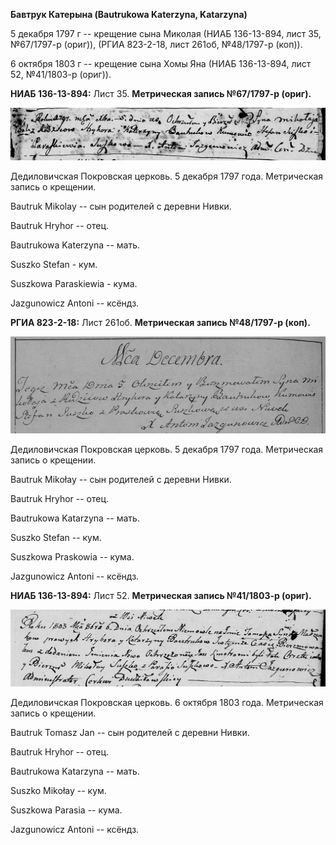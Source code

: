 **Бавтрук Катерына (Bautrukowa Katerzyna, Katarzyna)**

5 декабря 1797 г -- крещение сына Миколая (НИАБ 136-13-894, лист 35,
№67/1797-р (ориг)), (РГИА 823-2-18, лист 261об, №48/1797-р (коп)).

6 октября 1803 г -- крещение сына Хомы Яна (НИАБ 136-13-894, лист 52,
№41/1803-р (ориг)).

**НИАБ 136-13-894:** Лист 35. **Метрическая запись №67/1797-р (ориг).**

![](./media/68f7530e8a05ef33a66955d01af9742c8c7d52e5.png)

Дедиловичская Покровская церковь. 5 декабря 1797 года. Метрическая
запись о крещении.

Bautruk Mikolay -- сын родителей с деревни Нивки.

Bautruk Hryhor -- отец.

Bautrukowa Katerzyna -- мать.

Suszko Stefan - кум.

Suszkowa Paraskiewia - кума.

Jazgunowicz Antoni -- ксёндз.

**РГИА 823-2-18:** Лист 261об. **Метрическая запись №48/1797-р (коп).**

![](./media/45210b7d150b17827b573582dfb56571812c484d.png)

Дедиловичская Покровская церковь. 5 декабря 1797 года. Метрическая
запись о крещении.

Bautruk Mikołay -- сын родителей с деревни Нивки.

Bautruk Hryhor -- отец.

Bautrukowa Katarzyna -- мать.

Suszko Stefan -- кум.

Suszkowa Praskowia -- кума.

Jazgunowicz Antoni -- ксёндз.

**НИАБ 136-13-894:** Лист 52. **Метрическая запись №41/1803-р (ориг).**

![](./media/6f13a61eb4132f417dab0e9d5993cc73193216f0.png)

Дедиловичская Покровская церковь. 6 октября 1803 года. Метрическая
запись о крещении.

Bautruk Tomasz Jan -- сын родителей с деревни Нивки.

Bautruk Hryhor -- отец.

Bautrukowa Katarzyna -- мать.

Suszko Mikołay -- кум.

Suszkowa Parasia -- кума.

Jazgunowicz Antoni -- ксёндз.
